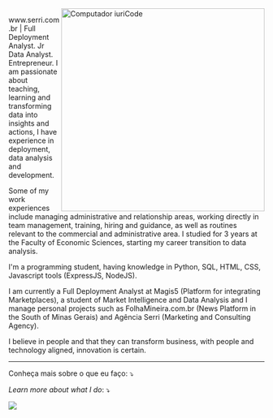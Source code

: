 <img src="https://raw.githubusercontent.com/MicaelliMedeiros/micaellimedeiros/master/image/computer-illustration.png" min-width="400px" max-width="400px" width="400px" align="right" alt="Computador iuriCode">

<p align="left"> 
www.serri.com.br | Full Deployment Analyst. Jr Data Analyst. Entrepreneur. I am passionate about teaching, learning and transforming data into insights and actions, I have experience in deployment, data analysis and development.

Some of my work experiences include managing administrative and relationship areas, working directly in team management, training, hiring and guidance, as well as routines relevant to the commercial and administrative area. I studied for 3 years at the Faculty of Economic Sciences, starting my career transition to data analysis.

I'm a programming student, having knowledge in Python, SQL, HTML, CSS, Javascript tools (ExpressJS, NodeJS).

I am currently a Full Deployment Analyst at Magis5 (Platform for integrating Marketplaces), a student of Market Intelligence and Data Analysis and I manage personal projects such as FolhaMineira.com.br (News Platform in the South of Minas Gerais) and Agência Serri (Marketing and Consulting Agency).

I believe in people and that they can transform business, with people and technology aligned, innovation is certain.</p>

--- 

<p align="left">
  
  Conheça mais sobre o que eu faço: ⤵️
  
  *Learn more about what I do*: ⤵️
</p>


<p align="left">
  <a href="https://br.linkedin.com/in/egidioserri" alt="Linkedin">
  <img src="https://img.shields.io/badge/-Linkedin-0e76a8?style=flat-square&logo=Linkedin&logoColor=white&link=https://br.linkedin.com/in/egidioserri" /></a>
